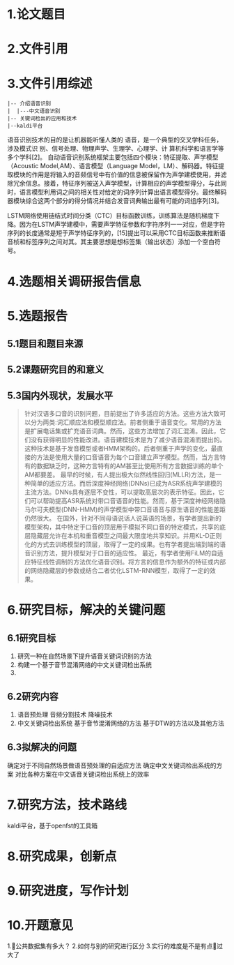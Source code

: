 # 1.论文题目

# 2.文件引用
# 3.文件引用综述
```
|-- 介绍语音识别
|  |---中文语音识别
|-- 关键词检出的应用和技术
|--kaldi平台
```
语音识别技术的目的是让机器能听懂人类的 语音，是一个典型的交叉学科任务，涉及模式识 别、信号处理、物理声学、生理学、心理学、计 算机科学和语言学等多个学科[2]。
自动语音识别系统框架主要包括四个模块：特征提取、声学模型（Acoustic Model,AM）、语言模型（Language Model，LM）、解码器。特征提取模块的作用是将输入的音频信号中有价值的信息被保留作为声学建模使用，并滤除冗余信息。接着，特征序列被送入声学模型，计算相应的声学模型得分，与此同时，语言模型利用词之间的相关性对给定的词序列计算出语言模型得分。最终解码器模块综合这两个部分的得分情况并结合发音词典输出最有可能的词组序列[3]。

LSTM网络使用链结式时间分类（CTC）目标函数训练，训练算法是随机梯度下降。因为在LSTM声学建模中，需要声学特征参数和字符序列一一对应，但是字符序列的长度通常是短于声学特征序列的，[15]提出可以采用CTC目标函数来推断语音桢和标签序列之间对其。其主要思想是想标签集（输出状态）添加一个空白符号。

# 4.选题相关调研报告信息
# 5.选题报告
## 5.1题目和题目来源
## 5.2课题研究目的和意义
## 5.3国内外现状，发展水平
> 针对汉语多口音的识别问题，目前提出了许多适应的方法。这些方法大致可以分为两类:词汇顺应法和模型顺应法。前者侧重于语音变化。常用的方法是扩展电话集或扩充语音词典。然而，这些方法增加了词汇混淆。因此，它们没有获得明显的性能改进。语音建模技术是为了减少语音混淆而提出的。这种技术是基于发音模型或者HMM架构的。后者侧重于声学的变化，最直接的方法是使用大量的口音语音为每个口音建立声学模型。然而，当方言特有的数据缺乏时，这种方言特有的AM甚至比使用所有方言数据训练的单个AM都要差。
最早的时候，有人提出极大似然线性回归(MLLR)方法，是一种简单的适应方法。而后深度神经网络(DNNs)已成为ASR系统声学建模的主流方法。DNNs具有逐层不变性，可以提取高层次的表示特征。因此，它们可以帮助提高ASR系统对带口音语音的性能。然而，基于深度神经网络隐马尔可夫模型(DNN-HMM)的声学模型中带口音语音与原生语音的性能差距仍然很大。
在国外，针对不同母语说话人说英语的场景，有学者提出新的模型架构，其中特定于口音的顶层用于模拟不同口音的特定模式，共享的底层隐藏层允许在本机和重音模型之间最大限度地共享知识。并用KL-D正则化的方式去训练模型的顶层，取得了一定的成果。也有学者提出端到端的语音识别方法，提升模型对于口音的适应性。
最近，有学者使用FiLM的自适应特征线性调制的方法优化语音识别。将方言的信息作为额外的特征或内部的网络隐藏层的参数或结合二者优化LSTM-RNN模型，取得了一定的效果。

# 6.研究目标，解决的关键问题
## 6.1研究目标
1. 研究一种在自然场景下提升语音关键词识别的方法
2. 构建一个基于音节混淆网络的中文关键词检出系统
3. 
## 6.2研究内容
1. 语音预处理
 音频分割技术 降噪技术
2. 中文关键词检出系统
 基于音节混淆网络的方法 基于DTW的方法以及其他方法
## 6.3拟解决的问题
确定对于不同自然场景做语音预处理的自适应方法
确定中文关键词检出系统的方案
对比各种方案在中文语音关键词检出系统上的效率
# 7.研究方法，技术路线
kaldi平台，基于openfst的工具箱
# 8.研究成果，创新点
# 9.研究进度，写作计划
# 10.开题意见
1.公共数据集有多大？
2.如何与别的研究进行区分
3.实行的难度是不是有点过大了

